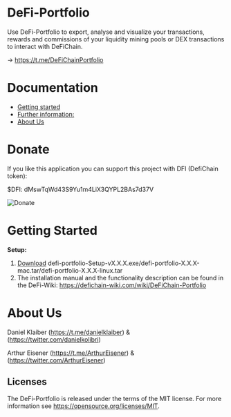 # DeFi-Portfolio

Use DeFi-Portfolio to export, analyse and visualize your transactions, rewards and commissions of your liquidity mining pools or DEX transactions to interact with DeFiChain. 

-> https://t.me/DeFiChainPortfolio

# Documentation

- [Getting started](#getting-started)
- [Further information:](#further-information)
- [About Us](#about-us)

# Donate

If you like this application you can support this project with DFI (DefiChain token):

$DFI: dMswTqWd43S9Yu1m4LiX3QYPL2BAs7d37V
 
![Donate](./src/icons/DonateQR.png)

# Getting Started
<b>Setup:</b>
  1. [Download](https://github.com/DeFi-PortfolioManagement/defi-portfoliomanager/releases/latest/) defi-portfolio-Setup-vX.X.X.exe/defi-portfolio-X.X.X-mac.tar/defi-portfolio-X.X.X-linux.tar 
  2. The installation manual and the functionality description can be found in the DeFi-Wiki: https://defichain-wiki.com/wiki/DeFiChain-Portfolio

# About Us
Daniel Klaiber (https://t.me/danielklaiber) & (https://twitter.com/danielkolibri)

Arthur Eisener (https://t.me/ArthurEisener) & (https://twitter.com/ArthurEisener)

## Licenses

The DeFi-Portfolio is released under the terms of the MIT license. For more information see https://opensource.org/licenses/MIT.
